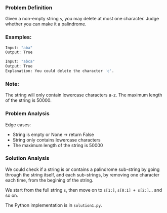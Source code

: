 ### Problem Definition
Given a non-empty string `s`, you may delete at most one character. Judge whether you can make it a palindrome.

### Examples:
```bash
Input: "aba"
Output: True

Input: "abca"
Output: True
Explanation: You could delete the character 'c'.
```

### Note:
The string will only contain lowercase characters a-z. The maximum length of the string is 50000.

### Problem Analysis
Edge cases:
* String is empty or None -> return False
* String only contains lowercase characters
* The maximum length of the string is 50000

### Solution Analysis
We could check if a string is or contains a palindrome sub-string by going through the string itself, and each sub-strings, by removing one character each time, from the begining of the string.

We start from the full string `s`, then move on to `s[1:]`, `s[0:1] + s[2:]`... and so on.

The Python implementation is in `solution1.py`.